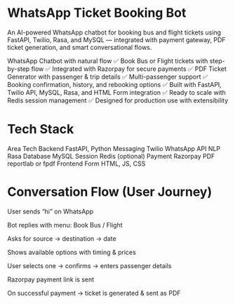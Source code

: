 ﻿#  WhatsApp Ticket Booking Bot

An AI-powered WhatsApp chatbot for booking bus and flight tickets using FastAPI, Twilio, Rasa, and MySQL — integrated with payment gateway, PDF ticket generation, and smart conversational flows.

WhatsApp Chatbot with natural flow
✅ Book Bus or Flight tickets with step-by-step flow
✅ Integrated with Razorpay for secure payments
✅ PDF Ticket Generator with passenger & trip details
✅ Multi-passenger support
✅ Booking confirmation, history, and rebooking options
✅ Built with FastAPI, Twilio API, MySQL, Rasa, and HTML Form integration
✅ Ready to scale with Redis session management
✅ Designed for production use with extensibility


# Tech Stack
Area	Tech
Backend	FastAPI, Python
Messaging	Twilio WhatsApp API
NLP	Rasa
Database	MySQL
Session	Redis (optional)
Payment	Razorpay
PDF	reportlab or fpdf
Frontend Form	HTML, JS, CSS

# Conversation Flow (User Journey)
User sends “hi” on WhatsApp

Bot replies with menu: Book Bus / Flight

Asks for source → destination → date

Shows available options with timing & prices

User selects one → confirms → enters passenger details

Razorpay payment link is sent

On successful payment → ticket is generated & sent as PDF
